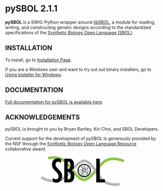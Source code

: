 # pySBOL 2.1.1

**pySBOL** is a SWIG-Python wrapper around [libSBOL](https://github.com/SynBioDex/libSBOL), a module for reading, writing, and constructing genetic designs according to the standardized specifications of the [Synthetic Biology Open Language (SBOL)](http://www.sbolstandard.org/).  

## INSTALLATION

To install, go to [Installation Page](https://pysbol2.readthedocs.io/en/latest/installation.html).

If you are a Windows user and want to try out out binary installers, go to [Using Installer for Windows](https://pysbol2.readthedocs.io/en/latest/installation.html#id1).

## DOCUMENTATION

[Full documentation for pySBOL is available here](https://pysbol2.readthedocs.io/en/latest/index.html).

## ACKNOWLEDGEMENTS

pySBOL is brought to you by Bryan Bartley, Kiri Choi, and SBOL Developers.

Current support for the development of pySBOL is generously provided by the NSF through the [Synthetic Biology Open Language Resource](http://www.nsf.gov/awardsearch/showAward?AWD_ID=1355909) collaborative award.

<p align="center">
  <img src="./logo.jpg" height="100" />
</p>
